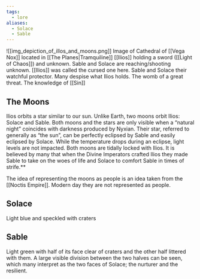```yaml
---
tags:
  - lore
aliases:
  - Solace
  - Sable
---
```

![[img_depiction_of_illos_and_moons.png]]
Image of Cathedral of [[Vega Nox]] located in [[The Planes|Tramquiline]]
[[Ilios]] holding a sword ([[Light of Chaos]]) and unknown. 
Sable and Solace are reaching/shooting unknown.
[[Ilios]] was called the cursed one here. Sable and Solace their watchful protector.
Many despise what Ilios holds. The womb of a great threat. The knowledge of [[Sin]]
## The Moons
Ilios orbits a star similar to our sun. Unlike Earth, two moons orbit Ilios: Solace and Sable. Both moons and the stars are only visible when a “natural night” coincides with darkness produced by Nyxian. Their star, referred to generally as “the sun”, can be perfectly eclipsed by Sable and easily eclipsed by Solace. While the temperature drops during an eclipse, light levels are not impacted. Both moons are tidally locked with Ilios. 
It is believed by many that when the Divine Imperators crafted Ilios they made Sable to take on the woes of life and Solace to comfort Sable in times of strife.**

The idea of representing the moons as people is an idea taken from the [[Noctis Empire]]. Modern day they are not represented as people.

## Solace
Light blue and speckled with craters 

## Sable
Light green with half of its face clear of craters and the other half littered with them. A large visible division between the two halves can be seen, which many interpret as the two faces of Solace; the nurturer and the resilient.